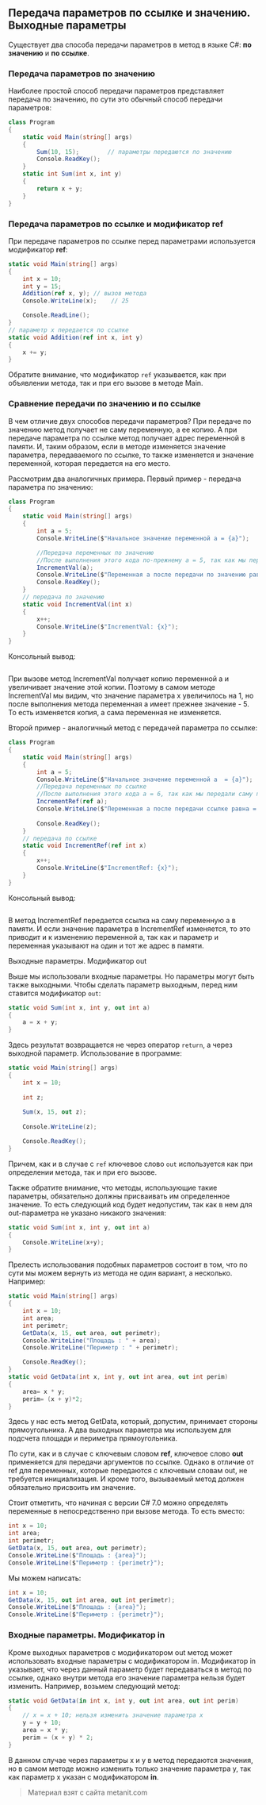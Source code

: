 ## Передача параметров по ссылке и значению. Выходные параметры

Существует два способа передачи параметров в метод в языке C#: **по значению** и **по ссылке**.

### Передача параметров по значению

Наиболее простой способ передачи параметров представляет передача по значению, по сути это обычный способ передачи параметров:

```cs
class Program
{
    static void Main(string[] args)
    {
        Sum(10, 15);        // параметры передаются по значению
        Console.ReadKey();
    }
    static int Sum(int x, int y)
    {
        return x + y;
    }
}
```

### Передача параметров по ссылке и модификатор ref

При передаче параметров по ссылке перед параметрами используется модификатор **ref**:

```cs
static void Main(string[] args)
{
    int x = 10;
    int y = 15;
    Addition(ref x, y); // вызов метода
    Console.WriteLine(x);    // 25

    Console.ReadLine();
}
// параметр x передается по ссылке
static void Addition(ref int x, int y)
{
    x += y;
}
```

Обратите внимание, что модификатор `ref` указывается, как при объявлении метода, так и при его вызове в методе Main.

### Сравнение передачи по значению и по ссылке

В чем отличие двух способов передачи параметров? При передаче по значению метод получает не саму переменную, а ее копию. А при передаче параметра по ссылке метод получает адрес переменной в памяти. И, таким образом, если в методе изменяется значение параметра, передаваемого по ссылке, то также изменяется и значение переменной, которая передается на его место.

Рассмотрим два аналогичных примера. Первый пример - передача параметра по значению:

```cs
class Program
{
    static void Main(string[] args)
    {
        int a = 5;
        Console.WriteLine($"Начальное значение переменной a = {a}");

        //Передача переменных по значению
        //После выполнения этого кода по-прежнему a = 5, так как мы передали лишь ее копию
        IncrementVal(a);
        Console.WriteLine($"Переменная a после передачи по значению равна = {a}");
        Console.ReadKey();
    }
    // передача по значению
    static void IncrementVal(int x)
    {
        x++;
        Console.WriteLine($"IncrementVal: {x}");
    }
}
```

Консольный вывод:

```

```

При вызове метод IncrementVal получает копию переменной a и увеличивает значение этой копии. Поэтому в самом методе IncrementVal мы видим, что значение параметра x увеличилось на 1, но после выполнения метода переменная a имеет прежнее значение - 5. То есть изменяется копия, а сама переменная не изменяется.

Второй пример - аналогичный метод с передачей параметра по ссылке:

```cs
class Program
{
    static void Main(string[] args)
    {
        int a = 5;
        Console.WriteLine($"Начальное значение переменной a  = {a}");
        //Передача переменных по ссылке
        //После выполнения этого кода a = 6, так как мы передали саму переменную
        IncrementRef(ref a);
        Console.WriteLine($"Переменная a после передачи ссылке равна = {a}");
        
        Console.ReadKey();
    }
    // передача по ссылке
    static void IncrementRef(ref int x)
    {
        x++;
        Console.WriteLine($"IncrementRef: {x}");
    }
}
```

Консольный вывод:

```

```

В метод IncrementRef передается ссылка на саму переменную a в памяти. И если значение параметра в IncrementRef изменяется, то это приводит и к изменению переменной a, так как и параметр и переменная указывают на один и тот же адрес в памяти.

Выходные параметры. Модификатор out

Выше мы использовали входные параметры. Но параметры могут быть также выходными. Чтобы сделать параметр выходным, перед ним ставится модификатор `out`:

```cs
static void Sum(int x, int y, out int a)
{
    a = x + y;
}
```

Здесь результат возвращается не через оператор `return`, а через выходной параметр. Использование в программе:

```cs
static void Main(string[] args)
{
    int x = 10;
    
    int z;
    
    Sum(x, 15, out z);
    
    Console.WriteLine(z);

    Console.ReadKey();
}
```

Причем, как и в случае с `ref` ключевое слово `out` используется как при определении метода, так и при его вызове.

Также обратите внимание, что методы, использующие такие параметры, обязательно должны присваивать им определенное значение. То есть следующий код будет недопустим, так как в нем для out-параметра не указано никакого значения:

```cs
static void Sum(int x, int y, out int a)
{
    Console.WriteLine(x+y);
}
```

Прелесть использования подобных параметров состоит в том, что по сути мы можем вернуть из метода не один вариант, а несколько. Например:

```cs
static void Main(string[] args)
{
    int x = 10;
    int area;
    int perimetr;
    GetData(x, 15, out area, out perimetr);
    Console.WriteLine("Площадь : " + area);
    Console.WriteLine("Периметр : " + perimetr);

    Console.ReadKey();
}
static void GetData(int x, int y, out int area, out int perim)
{
    area= x * y;
    perim= (x + y)*2; 
}
```

Здесь у нас есть метод GetData, который, допустим, принимает стороны прямоугольника. А два выходных параметра мы используем для подсчета площади и периметра прямоугольника.

По сути, как и в случае с ключевым словом **ref**, ключевое слово **out** применяется для передачи аргументов по ссылке. Однако в отличие от ref для переменных, которые передаются с ключевым словам out, не требуется инициализация. И кроме того, вызываемый метод должен обязательно присвоить им значение.

Стоит отметить, что начиная с версии C# 7.0 можно определять переменные в непосредственно при вызове метода. То есть вместо:

```cs
int x = 10;
int area;
int perimetr;
GetData(x, 15, out area, out perimetr);
Console.WriteLine($"Площадь : {area}");
Console.WriteLine($"Периметр : {perimetr}");
```

Мы можем написать:

```cs
int x = 10;
GetData(x, 15, out int area, out int perimetr);
Console.WriteLine($"Площадь : {area}");
Console.WriteLine($"Периметр : {perimetr}");
```

### Входные параметры. Модификатор in

Кроме выходных параметров с модификатором out метод может использовать входные параметры с модификатором in. Модификатор in указывает, что через данный параметр будет передаваться в метод по ссылке, однако внутри метода его значение параметра нельзя будет изменить. Например, возьмем следующий метод:

```cs
static void GetData(in int x, int y, out int area, out int perim)
{
    // x = x + 10; нельзя изменить значение параметра x
    y = y + 10;
    area = x * y;
    perim = (x + y) * 2;
}
```

В данном случае через параметры x и y в метод передаются значения, но в самом методе можно изменить только значение параметра y, так как параметр x указан с модификатором **in**.


> Материал взят с сайта metanit.com